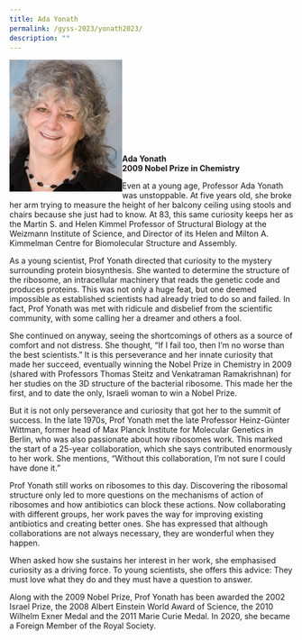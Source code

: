 ```yaml
---
title: Ada Yonath
permalink: /gyss-2023/yonath2023/
description: ""
---
```

<img src="/images/GYSS%202022/ada%20yonath.jpg" alt="Ada Yonath" align="left" style="width:200px">
<br>
<br>
<br>
<br>
<br>
<br>
<br>
<br>
<br>

**Ada Yonath** <br>
**2009 Nobel Prize in Chemistry**

Even at a young age, Professor Ada Yonath was unstoppable. At five years old, she broke her arm trying to measure the height of her balcony ceiling using stools and chairs because she just had to know. At 83, this same curiosity keeps her as the Martin S. and Helen Kimmel Professor of Structural Biology at the Weizmann Institute of Science, and Director of its Helen and Milton A. Kimmelman Centre for Biomolecular Structure and Assembly.  
  
As a young scientist, Prof Yonath directed that curiosity to the mystery surrounding protein biosynthesis. She wanted to determine the structure of the ribosome, an intracellular machinery that reads the genetic code and produces proteins. This was not only a huge feat, but one deemed impossible as established scientists had already tried to do so and failed. In fact, Prof Yonath was met with ridicule and disbelief from the scientific community, with some calling her a dreamer and others a fool.  
  
She continued on anyway, seeing the shortcomings of others as a source of comfort and not distress. She thought, “If I fail too, then I’m no worse than the best scientists.” It is this perseverance and her innate curiosity that made her succeed, eventually winning the Nobel Prize in Chemistry in 2009 (shared with Professors Thomas Steitz and Venkatraman Ramakrishnan) for her studies on the 3D structure of the bacterial ribosome. This made her the first, and to date the only, Israeli woman to win a Nobel Prize.  
  
But it is not only perseverance and curiosity that got her to the summit of success. In the late 1970s, Prof Yonath met the late Professor Heinz-Günter Wittman, former head of Max Planck Institute for Molecular Genetics in Berlin, who was also passionate about how ribosomes work. This marked the start of a 25-year collaboration, which she says contributed enormously to her work. She mentions, “Without this collaboration, I’m not sure I could have done it.”  
  
Prof Yonath still works on ribosomes to this day. Discovering the ribosomal structure only led to more questions on the mechanisms of action of ribosomes and how antibiotics can block these actions. Now collaborating with different groups, her work paves the way for improving existing antibiotics and creating better ones. She has expressed that although collaborations are not always necessary, they are wonderful when they happen.  
  
When asked how she sustains her interest in her work, she emphasised curiosity as a driving force. To young scientists, she offers this advice: They must love what they do and they must have a question to answer.  
  
Along with the 2009 Nobel Prize, Prof Yonath has been awarded the 2002 Israel Prize, the 2008 Albert Einstein World Award of Science, the 2010 Wilhelm Exner Medal and the 2011 Marie Curie Medal. In 2020, she became a Foreign Member of the Royal Society.